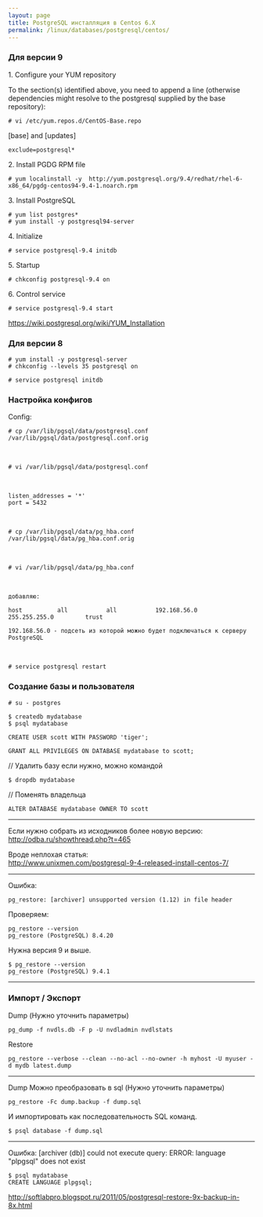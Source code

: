 ```yaml
---
layout: page
title: PostgreSQL инсталляция в Centos 6.X
permalink: /linux/databases/postgresql/centos/
---
```


### Для версии 9

1\. Configure your YUM repository

To the section(s) identified above, you need to append a line (otherwise dependencies might resolve to the postgresql supplied by the base repository):

    # vi /etc/yum.repos.d/CentOS-Base.repo

[base] and [updates]

    exclude=postgresql*

2\. Install PGDG RPM file

    # yum localinstall -y  http://yum.postgresql.org/9.4/redhat/rhel-6-x86_64/pgdg-centos94-9.4-1.noarch.rpm


3\. Install PostgreSQL

    # yum list postgres*
    # yum install -y postgresql94-server


4\. Initialize

    # service postgresql-9.4 initdb

5\. Startup

    # chkconfig postgresql-9.4 on

6\. Control service

    # service postgresql-9.4 start


https://wiki.postgresql.org/wiki/YUM_Installation



### Для версии 8


    # yum install -y postgresql-server
    # chkconfig --levels 35 postgresql on

    # service postgresql initdb


### Настройка конфигов

Config:

    # cp /var/lib/pgsql/data/postgresql.conf /var/lib/pgsql/data/postgresql.conf.orig

<br/>

    # vi /var/lib/pgsql/data/postgresql.conf

<br/>

    listen_addresses = '*'
    port = 5432

<br/>

    # cp /var/lib/pgsql/data/pg_hba.conf /var/lib/pgsql/data/pg_hba.conf.orig

<br/>

    # vi /var/lib/pgsql/data/pg_hba.conf

<br/>

    добавляю:  

    host          all           all           192.168.56.0      255.255.255.0         trust

    192.168.56.0 - подсеть из которой можно будет подключаться к серверу PostgreSQL

<br/>

    # service postgresql restart


### Создание базы и пользователя


    # su - postgres

    $ createdb mydatabase
    $ psql mydatabase

    CREATE USER scott WITH PASSWORD 'tiger';

    GRANT ALL PRIVILEGES ON DATABASE mydatabase to scott;


// Удалить базу если нужно, можно командой

    $ dropdb mydatabase

// Поменять владельца

    ALTER DATABASE mydatabase OWNER TO scott


___


Если нужно собрать из исходников более новую версию:
http://odba.ru/showthread.php?t=465  

Вроде неплохая статья:  
http://www.unixmen.com/postgresql-9-4-released-install-centos-7/

______

Ошибка:

    pg_restore: [archiver] unsupported version (1.12) in file header

Проверяем:

    pg_restore --version
    pg_restore (PostgreSQL) 8.4.20

Нужна версия 9 и выше.

    $ pg_restore --version
    pg_restore (PostgreSQL) 9.4.1


______

### Импорт / Экспорт

Dump (Нужно уточнить параметры)

    pg_dump -f nvdls.db -F p -U nvdladmin nvdlstats

Restore

    pg_restore --verbose --clean --no-acl --no-owner -h myhost -U myuser -d mydb latest.dump


______


Dump Можно преобразовать в sql (Нужно уточнить параметры)

    pg_restore -Fc dump.backup -f dump.sql

И импортировать как последовательность SQL команд.

    $ psql database -f dump.sql


_______

Ошибка:
[archiver (db)] could not execute query: ERROR:  language "plpgsql" does not exist

    $ psql mydatabase
    CREATE LANGUAGE plpgsql;


http://softlabpro.blogspot.ru/2011/05/postgresql-restore-9x-backup-in-8x.html
